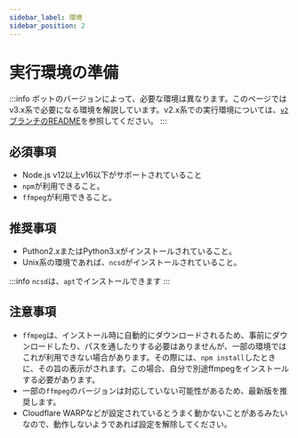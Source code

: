 ```yaml
---
sidebar_label: 環境
sidebar_position: 2
---
```


# 実行環境の準備

:::info
ボットのバージョンによって、必要な環境は異なります。このページではv3.x系で必要になる環境を解説しています。v2.x系での実行環境については、[`v2`ブランチのREADME](https://github.com/mtripg6666tdr/Discord-SimpleMusicBot/tree/v2#readme)を参照してください。
:::

## 必須事項
- Node.js v12以上v16以下がサポートされていること  
- `npm`が利用できること。
- `ffmpeg`が利用できること。

## 推奨事項
- Puthon2.xまたはPython3.xがインストールされていること。
- Unix系の環境であれば、`ncsd`がインストールされていること。

:::info
`ncsd`は、`apt`でインストールできます
:::

## 注意事項
- `ffmpeg`は、インストール時に自動的にダウンロードされるため、事前にダウンロードしたり、パスを通したりする必要はありませんが、一部の環境ではこれが利用できない場合があります。その際には、`npm install`したときに、その旨の表示がされます。この場合、自分で別途ffmpegをインストールする必要があります。
- 一部の`ffmpeg`のバージョンは対応していない可能性があるため、最新版を推奨します。
- Cloudflare WARPなどが設定されているとうまく動かないことがあるみたいなので、動作しないようであれば設定を解除してください。

